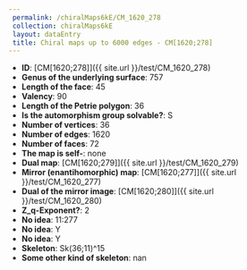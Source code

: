 ```yaml
--- 
 permalink: /chiralMaps6kE/CM_1620_278 
 collection: chiralMaps6kE
 layout: dataEntry
 title: Chiral maps up to 6000 edges - CM[1620;278]
---
```


- **ID**: [CM[1620;278]]({{ site.url }}/test/CM_1620_278)
- **Genus of the underlying surface**: 757
- **Length of the face**: 45
- **Valency**: 90
- **Length of the Petrie polygon**: 36
- **Is the automorphism group solvable?**: S
- **Number of vertices**: 36
- **Number of edges**: 1620
- **Number of faces**: 72
- **The map is self-**: none
- **Dual map**: [CM[1620;279]]({{ site.url }}/test/CM_1620_279)
- **Mirror (enantihomorphic) map**: [CM[1620;277]]({{ site.url }}/test/CM_1620_277)
- **Dual of the mirror image**: [CM[1620;280]]({{ site.url }}/test/CM_1620_280)
- **Z_q-Exponent?**: 2
- **No idea**:  11:277
- **No idea**: Y
- **No idea**: Y
- **Skeleton**: Sk(36;11)^15
- **Some other kind of skeleton**: nan

